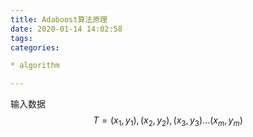 ```yaml
---
title: Adaboost算法原理
date: 2020-01-14 14:02:58
tags:
categories: 

* algorithm

---
```


输入数据
$$T={(x_1, y_1), (x_2, y_2), (x_3, y_3)... (x_m, y_m)}$$

